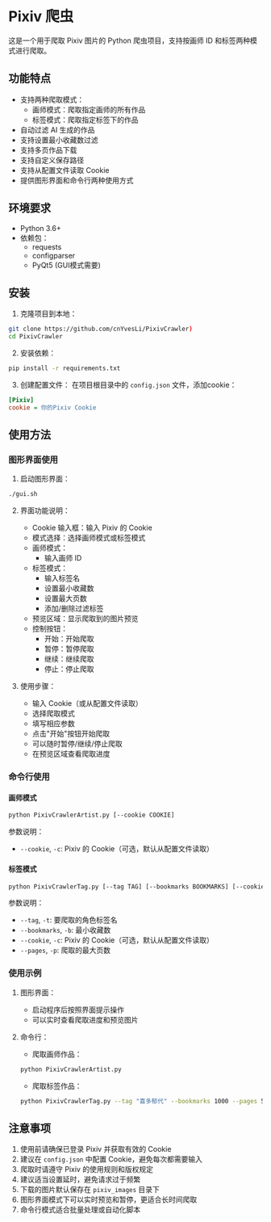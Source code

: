 # Pixiv 爬虫

这是一个用于爬取 Pixiv 图片的 Python 爬虫项目，支持按画师 ID 和标签两种模式进行爬取。

## 功能特点

- 支持两种爬取模式：
  - 画师模式：爬取指定画师的所有作品
  - 标签模式：爬取指定标签下的作品
- 自动过滤 AI 生成的作品
- 支持设置最小收藏数过滤
- 支持多页作品下载
- 支持自定义保存路径
- 支持从配置文件读取 Cookie
- 提供图形界面和命令行两种使用方式

## 环境要求

- Python 3.6+
- 依赖包：
  - requests
  - configparser
  - PyQt5 (GUI模式需要)

## 安装

1. 克隆项目到本地：
```bash
git clone https://github.com/cnYvesLi/PixivCrawler)
cd PixivCrawler
```

2. 安装依赖：
```bash
pip install -r requirements.txt
```

3. 创建配置文件：
在项目根目录中的 `config.json` 文件，添加cookie：
```ini
[Pixiv]
cookie = 你的Pixiv Cookie
```

## 使用方法

### 图形界面使用

1. 启动图形界面：
```bash
./gui.sh
```

2. 界面功能说明：
   - Cookie 输入框：输入 Pixiv 的 Cookie
   - 模式选择：选择画师模式或标签模式
   - 画师模式：
     - 输入画师 ID
   - 标签模式：
     - 输入标签名
     - 设置最小收藏数
     - 设置最大页数
     - 添加/删除过滤标签
   - 预览区域：显示爬取到的图片预览
   - 控制按钮：
     - 开始：开始爬取
     - 暂停：暂停爬取
     - 继续：继续爬取
     - 停止：停止爬取

3. 使用步骤：
   - 输入 Cookie（或从配置文件读取）
   - 选择爬取模式
   - 填写相应参数
   - 点击"开始"按钮开始爬取
   - 可以随时暂停/继续/停止爬取
   - 在预览区域查看爬取进度

### 命令行使用

#### 画师模式

```bash
python PixivCrawlerArtist.py [--cookie COOKIE]
```

参数说明：
- `--cookie`, `-c`: Pixiv 的 Cookie（可选，默认从配置文件读取）

#### 标签模式

```bash
python PixivCrawlerTag.py [--tag TAG] [--bookmarks BOOKMARKS] [--cookie COOKIE] [--pages PAGES]
```

参数说明：
- `--tag`, `-t`: 要爬取的角色标签名
- `--bookmarks`, `-b`: 最小收藏数
- `--cookie`, `-c`: Pixiv 的 Cookie（可选，默认从配置文件读取）
- `--pages`, `-p`: 爬取的最大页数

### 使用示例

1. 图形界面：
   - 启动程序后按照界面提示操作
   - 可以实时查看爬取进度和预览图片

2. 命令行：
   - 爬取画师作品：
   ```bash
   python PixivCrawlerArtist.py
   ```
   - 爬取标签作品：
   ```bash
   python PixivCrawlerTag.py --tag "喜多郁代" --bookmarks 1000 --pages 5
   ```

## 注意事项

1. 使用前请确保已登录 Pixiv 并获取有效的 Cookie
2. 建议在 `config.json` 中配置 Cookie，避免每次都需要输入
3. 爬取时请遵守 Pixiv 的使用规则和版权规定
4. 建议适当设置延时，避免请求过于频繁
5. 下载的图片默认保存在 `pixiv_images` 目录下
6. 图形界面模式下可以实时预览和暂停，更适合长时间爬取
7. 命令行模式适合批量处理或自动化脚本
